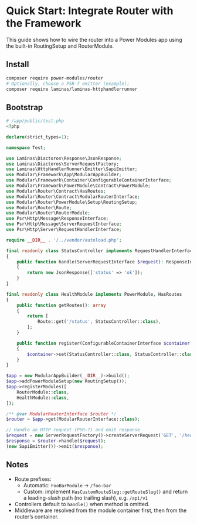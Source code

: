 # Quick Start: Integrate Router with the Framework

This guide shows how to wire the router into a Power Modules app using the built-in RoutingSetup and RouterModule.

## Install

```sh
composer require power-modules/router
# Optionally, choose a PSR-7 emitter (example):
composer require laminas/laminas-httphandlerrunner
```

## Bootstrap

```php
# /app/public/test.php
<?php

declare(strict_types=1);

namespace Test;

use Laminas\Diactoros\Response\JsonResponse;
use Laminas\Diactoros\ServerRequestFactory;
use Laminas\HttpHandlerRunner\Emitter\SapiEmitter;
use Modular\Framework\App\ModularAppBuilder;
use Modular\Framework\Container\ConfigurableContainerInterface;
use Modular\Framework\PowerModule\Contract\PowerModule;
use Modular\Router\Contract\HasRoutes;
use Modular\Router\Contract\ModularRouterInterface;
use Modular\Router\PowerModule\Setup\RoutingSetup;
use Modular\Router\Route;
use Modular\Router\RouterModule;
use Psr\Http\Message\ResponseInterface;
use Psr\Http\Message\ServerRequestInterface;
use Psr\Http\Server\RequestHandlerInterface;

require __DIR__ . '/../vendor/autoload.php';

final readonly class StatusController implements RequestHandlerInterface
{
    public function handle(ServerRequestInterface $request): ResponseInterface
    {
        return new JsonResponse(['status' => 'ok']);
    }
}

final readonly class HealthModule implements PowerModule, HasRoutes
{
    public function getRoutes(): array
    {
        return [
            Route::get('/status', StatusController::class),
        ];
    }

    public function register(ConfigurableContainerInterface $container): void
    {
        $container->set(StatusController::class, StatusController::class);
    }
}

$app = new ModularAppBuilder(__DIR__)->build();
$app->addPowerModuleSetup(new RoutingSetup());
$app->registerModules([
    RouterModule::class,
    HealthModule::class,
]);

/** @var ModularRouterInterface $router */
$router = $app->get(ModularRouterInterface::class);

// Handle an HTTP request (PSR-7) and emit response
$request = new ServerRequestFactory()->createServerRequest('GET', '/health/status');
$response = $router->handle($request);
(new SapiEmitter())->emit($response);
```

## Notes
- Route prefixes:
  - Automatic: `FooBarModule` → `/foo-bar`
  - Custom: implement `HasCustomRouteSlug::getRouteSlug()` and return a leading-slash path (no trailing slash), e.g. `/api/v1`
- Controllers default to `handle()` when method is omitted.
- Middleware are resolved from the module container first, then from the router’s container.
